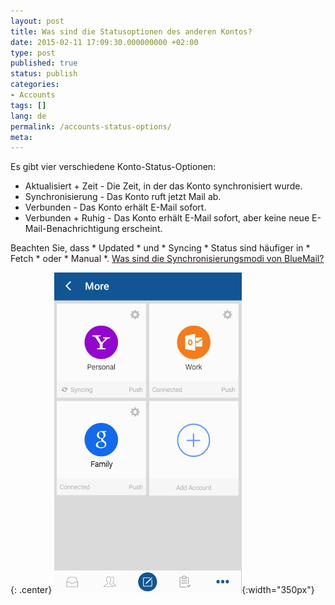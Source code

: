 ```yaml
---
layout: post
title: Was sind die Statusoptionen des anderen Kontos?
date: 2015-02-11 17:09:30.000000000 +02:00
type: post
published: true
status: publish
categories:
- Accounts
tags: []
lang: de
permalink: /accounts-status-options/
meta:
---
```


Es gibt vier verschiedene Konto-Status-Optionen:

* Aktualisiert + Zeit - Die Zeit, in der das Konto synchronisiert wurde.
* Synchronisierung - Das Konto ruft jetzt Mail ab.
* Verbunden - Das Konto erhält E-Mail sofort.
* Verbunden + Ruhig - Das Konto erhält E-Mail sofort, aber keine neue E-Mail-Benachrichtigung erscheint.

Beachten Sie, dass * Updated * und * Syncing * Status sind häufiger in * Fetch * oder * Manual *. [Was sind die Synchronisierungsmodi von BlueMail?](/sync-options-type-mail/)

{: .center}
![](/assets/accounts_status1.jpg){:width="350px"}
